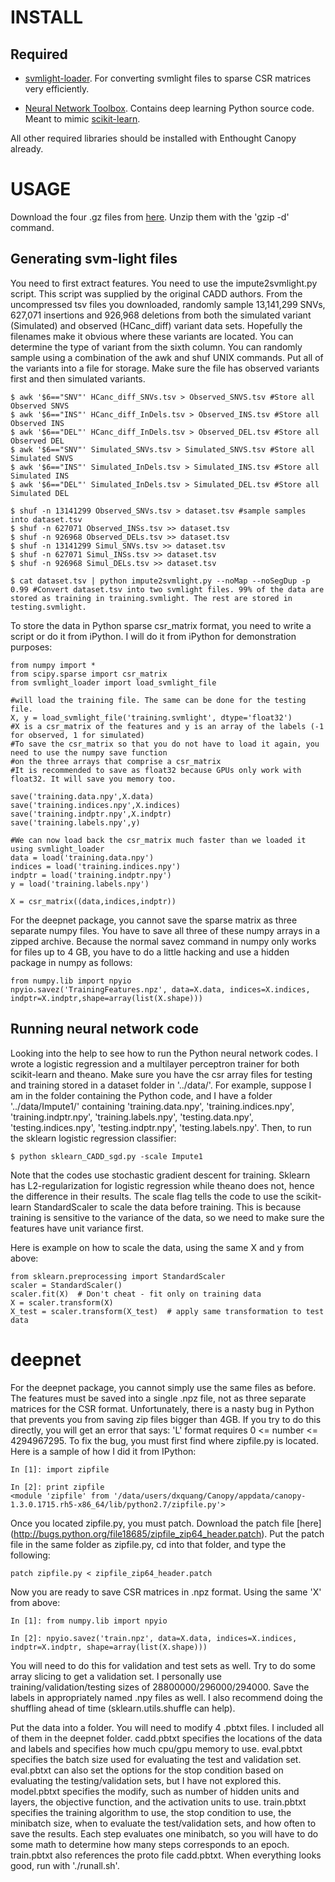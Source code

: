 INSTALL
=======

Required
--------

* [svmlight-loader](https://github.com/mblondel/svmlight-loader). For converting svmlight files to sparse CSR matrices very efficiently.

* [Neural Network Toolbox](https://github.com/IssamLaradji/NeuralNetworks). Contains deep learning Python source code. Meant to mimic [scikit-learn](http://scikit-learn.org/stable/).

All other required libraries should be installed with Enthought Canopy already.

USAGE
=====

Download the four .gz files from [here](http://krishna.gs.washington.edu/martin/download/cadd_training/). Unzip them with the 'gzip -d' command.

Generating svm-light files
--------------------------

You need to first extract features. You need to use the impute2svmlight.py script. This script was supplied by the original CADD authors. From the uncompressed tsv files you downloaded, randomly sample 13,141,299 SNVs, 627,071 insertions and 926,968 deletions from both the simulated variant (Simulated) and observed (HCanc_diff) variant data sets. Hopefully the filenames make it obvious where these variants are located. You can determine the type of variant from the sixth column. You can randomly sample using a combination of the awk and shuf UNIX commands. Put all of the variants into a file for storage. Make sure the file has observed variants first and then simulated variants.

```
$ awk '$6=="SNV"' HCanc_diff_SNVs.tsv > Observed_SNVS.tsv #Store all Observed SNVS
$ awk '$6=="INS"' HCanc_diff_InDels.tsv > Observed_INS.tsv #Store all Observed INS
$ awk '$6=="DEL"' HCanc_diff_InDels.tsv > Observed_DEL.tsv #Store all Observed DEL
$ awk '$6=="SNV"' Simulated_SNVs.tsv > Simulated_SNVS.tsv #Store all Simulated SNVS
$ awk '$6=="INS"' Simulated_InDels.tsv > Simulated_INS.tsv #Store all Simulated INS
$ awk '$6=="DEL"' Simulated_InDels.tsv > Simulated_DEL.tsv #Store all Simulated DEL

$ shuf -n 13141299 Observed_SNVs.tsv > dataset.tsv #sample samples into dataset.tsv
$ shuf -n 627071 Observed_INSs.tsv >> dataset.tsv
$ shuf -n 926968 Observed_DELs.tsv >> dataset.tsv
$ shuf -n 13141299 Simul_SNVs.tsv >> dataset.tsv
$ shuf -n 627071 Simul_INSs.tsv >> dataset.tsv
$ shuf -n 926968 Simul_DELs.tsv >> dataset.tsv

$ cat dataset.tsv | python impute2svmlight.py --noMap --noSegDup -p 0.99 #Convert dataset.tsv into two svmlight files. 99% of the data are stored as training in training.svmlight. The rest are stored in testing.svmlight.
```

To store the data in Python sparse csr_matrix format, you need to write a script or do it from iPython. I will do it from iPython for demonstration purposes:

```
from numpy import *
from scipy.sparse import csr_matrix
from svmlight_loader import load_svmlight_file

#will load the training file. The same can be done for the testing file.
X, y = load_svmlight_file('training.svmlight', dtype='float32')
#X is a csr_matrix of the features and y is an array of the labels (-1 for observed, 1 for simulated)
#To save the csr_matrix so that you do not have to load it again, you need to use the numpy save function
#on the three arrays that comprise a csr_matrix
#It is recommended to save as float32 because GPUs only work with float32. It will save you memory too.

save('training.data.npy',X.data)
save('training.indices.npy',X.indices)
save('training.indptr.npy',X.indptr)
save('training.labels.npy',y)

#We can now load back the csr_matrix much faster than we loaded it using svmlight_loader
data = load('training.data.npy')
indices = load('training.indices.npy')
indptr = load('training.indptr.npy')
y = load('training.labels.npy')

X = csr_matrix((data,indices,indptr))
```

For the deepnet package, you cannot save the sparse matrix as three separate numpy files. You have to save all three of these numpy arrays in a zipped archive. Because the normal savez command in numpy only works for files up to 4 GB, you have to do a little hacking and use a hidden package in numpy as follows:

```
from numpy.lib import npyio
npyio.savez('TrainingFeatures.npz', data=X.data, indices=X.indices, indptr=X.indptr,shape=array(list(X.shape)))
``` 

Running neural network code
---------------------------

Looking into the help to see how to run the Python neural network codes. I wrote a logistic regression and a multilayer perceptron trainer for both scikit-learn and theano. Make sure you have the csr array files for testing and training stored in a dataset folder in '../data/'. For example, suppose I am in the folder containing the Python code, and I have a folder '../data/Impute1/' containing 'training.data.npy', 'training.indices.npy', 'training.indptr.npy', 'training.labels.npy', 'testing.data.npy', 'testing.indices.npy', 'testing.indptr.npy', 'testing.labels.npy'. Then, to run the sklearn logistic regression classifier:

```
$ python sklearn_CADD_sgd.py -scale Impute1
```

Note that the codes use stochastic gradient descent for training. Sklearn has L2-regularization for logistic regression while theano does not, hence the difference in their results. The scale flag tells the code to use the scikit-learn StandardScaler to scale the data before training. This is because training is sensitive to the variance of the data, so we need to make sure the features have unit variance first.

Here is example on how to scale the data, using the same X and y from above:

```
from sklearn.preprocessing import StandardScaler
scaler = StandardScaler()
scaler.fit(X)  # Don't cheat - fit only on training data
X = scaler.transform(X)
X_test = scaler.transform(X_test)  # apply same transformation to test data
```

deepnet
=======

For the deepnet package, you cannot simply use the same files as before. The features must be saved into a single .npz file, not as three separate matrices for the CSR format. Unfortunately, there is a nasty bug in Python that prevents you from saving zip files bigger than 4GB. If you try to do this directly, you will get an error that says: 'L' format requires 0 <= number <= 4294967295. To fix the bug, you must first find where zipfile.py is located. Here is a sample of how I did it from IPython:

```
In [1]: import zipfile

In [2]: print zipfile
<module 'zipfile' from '/data/users/dxquang/Canopy/appdata/canopy-1.3.0.1715.rh5-x86_64/lib/python2.7/zipfile.py'>
```

Once you located zipfile.py, you must patch. Download the patch file [here] (http://bugs.python.org/file18685/zipfile_zip64_header.patch). Put the patch file in the same folder as zipfile.py, cd into that folder, and type the following:

```
patch zipfile.py < zipfile_zip64_header.patch
```

Now you are ready to save CSR matrices in .npz format. Using the same 'X' from above:

```
In [1]: from numpy.lib import npyio

In [2]: npyio.savez('train.npz', data=X.data, indices=X.indices, indptr=X.indptr, shape=array(list(X.shape)))

```

You will need to do this for validation and test sets as well. Try to do some array slicing to get a validation set. I personally use training/validation/testing sizes of 28800000/296000/294000. Save the labels in appropriately named .npy files as well. I also recommend doing the shuffling ahead of time (sklearn.utils.shuffle can help). 

Put the data into a folder. You will need to modify 4 .pbtxt files. I included all of them in the deepnet folder. cadd.pbtxt specifies the locations of the data and labels and specifies how much cpu/gpu memory to use. eval.pbtxt specifies the batch size used for evaluating the test and validation set. eval.pbtxt can also set the options for the stop condition based on evaluating the testing/validation sets, but I have not explored this. model.pbtxt specifies the modify, such as number of hidden units and layers, the objective function, and the activation units to use. train.pbtxt specifies the training algorithm to use, the stop condition to use, the minibatch size, when to evaluate the test/validation sets, and how often to save the results. Each step evaluates one minibatch, so you will have to do some math to determine how many steps corresponds to an epoch. train.pbtxt also references the proto file cadd.pbtxt. When everything looks good, run with './runall.sh'. 


